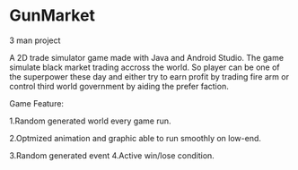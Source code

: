 # GunMarket

3 man project

A 2D trade simulator game made with Java and Android Studio. 
The game simulate black market trading accross the world. So player can be one of the superpower these day and either try to earn profit by trading fire arm or control third world government by aiding the prefer faction. 

Game Feature: 

1.Random generated world every game run. 

2.Optmized animation and graphic able to run smoothly on low-end.

3.Random generated event 4.Active win/lose condition.
